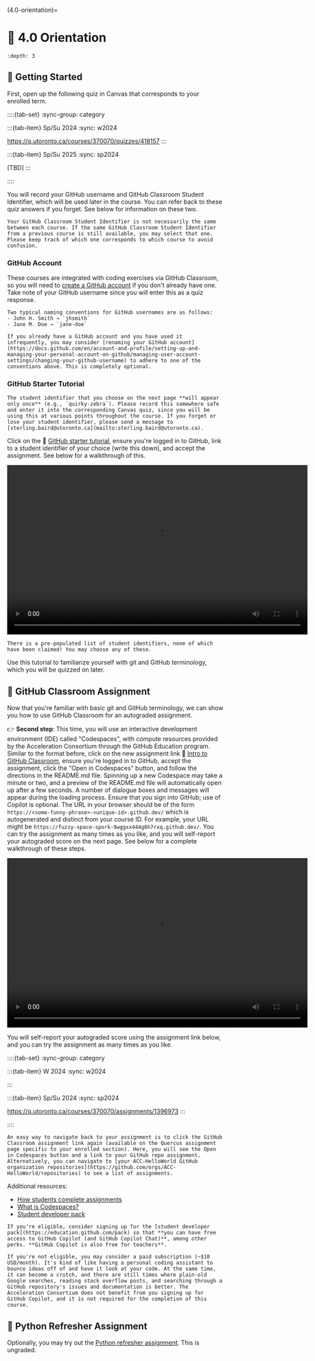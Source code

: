 (4.0-orientation)=
# 🧩 4.0 Orientation

```{contents}
:depth: 3
```

## 🔰 Getting Started

First, open up the following quiz in Canvas that corresponds to your enrolled term.

::::{tab-set}
:sync-group: category

:::{tab-item} Sp/Su 2024
:sync: w2024

https://q.utoronto.ca/courses/370070/quizzes/418157
:::

:::{tab-item} Sp/Su 2025
:sync: sp2024

[TBD]
:::

::::

You will record your GitHub username and GitHub Classroom Student Identifier, which will be used later in the course. You can refer back to these quiz answers if you forget. See below for information on these two.

```{warning}
Your GitHub Classroom Student Identifier is not necessarily the same between each course. If the same GitHub Classroom Student Identifier from a previous course is still available, you may select that one. Please keep track of which one corresponds to which course to avoid confusion.
```

### GitHub Account

These courses are integrated with coding exercises via GitHub Classroom, so you will need to [create a GitHub account](https://github.com/join) if you don't already have one. Take note of your GitHub username since you will enter this as a quiz response.

```{tip}
Two typical naming conventions for GitHub usernames are as follows:
- John H. Smith → `jhsmith`
- Jane M. Doe → `jane-doe`

If you already have a GitHub account and you have used it infrequently, you may consider [renaming your GitHub account](https://docs.github.com/en/account-and-profile/setting-up-and-managing-your-personal-account-on-github/managing-user-account-settings/changing-your-github-username) to adhere to one of the conventions above. This is completely optional.
```

### GitHub Starter Tutorial

```{warning}
The student identifier that you choose on the next page **will appear only once** (e.g., `quirky-zebra`). Please record this somewhere safe and enter it into the corresponding Canvas quiz, since you will be using this at various points throughout the course. If you forget or lose your student identifier, please send a message to [sterling.baird@utoronto.ca](mailto:sterling.baird@utoronto.ca).
```

Click on the 🔗 [GitHub starter tutorial](https://classroom.github.com/a/g78UiC5K), ensure you're logged in to GitHub, link to a student identifier of your choice (write this down), and accept the assignment. See below for a walkthrough of this.

<video width="700" height="394" controls>
  <source src="../../_static/intro-gh-classroom-walkthrough.mp4" type="video/mp4">
  Your browser does not support the video tag.
</video>

<!-- <iframe style="width: 700px; height: 394px; display: inline-block;" title="Video player for github-starter-tutorial-select-accept.mp4" data-media-type="video" src="/media_attachments_iframe/31726637?embedded=true&amp;type=video" allowfullscreen="allowfullscreen" allow="fullscreen" data-media-id="m-49uHHDJPuMSZGb2RheoEbnm8NtVvuFMV" data-mce-fragment="1"></iframe> -->

```{margin}
There is a pre-populated list of student identifiers, none of which have been claimed! You may choose any of these.
```

Use this tutorial to familiarize yourself with git and GitHub terminology, which you will be quizzed on later.

## 📄 GitHub Classroom Assignment

Now that you're familiar with basic git and GitHub terminology, we can show you how to use GitHub Classroom for an autograded assignment.

👉 **Second step**: This time, you will use an interactive development environment (IDE) called "Codespaces", with compute resources provided by the Acceleration Consortium through the GitHub Education program. Similar to the format before, click on the new assignment link 🔗 [Intro to GitHub Classroom](https://classroom.github.com/a/7Y1BKqTS), ensure you're logged in to GitHub, accept the assignment, click the "Open in Codespaces" button, and follow the directions in the README.md file. Spinning up a new Codespace may take a minute or two, and a preview of the README.md file will automatically open up after a few seconds. A number of dialogue boxes and messages will appear during the loading process. Ensure that you sign into GitHub; use of Copilot is optional. The URL in your browser should be of the form `https://<some-funny-phrase>-<unique-id>.github.dev/` which is autogenerated and distinct from your course ID. For example, your URL might be `https://fuzzy-space-spork-9wggxx444g6h7rxq.github.dev/`. You can try the assignment as many times as you like, and you will self-report your autograded score on the next page. See below for a complete walkthrough of these steps.

<video width="700" height="394" controls>
  <source src="../../_static/run-the-demo-walkthrough.mp4" type="video/mp4">
  Your browser does not support the video tag.
</video>

You will self-report your autograded score using the assignment link below, and you can try the assignment as many times as you like.

::::{tab-set}
:sync-group: category

:::{tab-item} W 2024
:sync: w2024

:::

:::{tab-item} Sp/Su 2024
:sync: sp2024

https://q.utoronto.ca/courses/370070/assignments/1396973
:::

::::

```{tip}
An easy way to navigate back to your assignment is to click the GitHub Classroom assignment link again (available on the Quercus assignment page specific to your enrolled section). Here, you will see the Open in Codespaces button and a link to your GitHub repo assignment. Alternatively, you can navigate to [your ACC-HelloWorld GitHub organization repositories](https://github.com/orgs/ACC-HelloWorld/repositories) to see a list of assignments.
```

<!-- <iframe style="width: 700px; height: 394px; display: inline-block;" title="autograding-codespaces-python-walkthrough.mp4" data-media-type="video" src="https://q.utoronto.ca/media_attachments_iframe/31726639?embedded=true&amp;type=video" allowfullscreen="allowfullscreen" allow="fullscreen" data-titletext="autograding-codespaces-python-walkthrough.mp4" data-media-id="m-4qfTw9UDxLo8XrZpxMwCLDoT16FfTikf"></iframe> -->

Additional resources:

- [How students complete assignments](https://youtu.be/ObaFRGp_Eko?si=JMxjdheVKVc3Zwr8)
- [What is Codespaces?](https://youtu.be/sYJ3CHtT6WM)
- [Student developer pack](https://education.github.com/pack)

```{tip}
If you're eligible, consider signing up for the [student developer pack](https://education.github.com/pack) so that **you can have free access to GitHub Copilot (and GitHub Copilot Chat)**, among other perks. **GitHub Copilot is also free for teachers**.

If you're not eligible, you may consider a paid subscription (~$10 USD/month). It's kind of like having a personal coding assistant to bounce ideas off of and have it look at your code. At the same time, it can become a crutch, and there are still times where plain-old Google searches, reading stack overflow posts, and searching through a GitHub repository's issues and documentation is better. The Acceleration Consortium does not benefit from you signing up for GitHub Copilot, and it is not required for the completion of this course.
```

## 📄 Python Refresher Assignment

Optionally, you may try out the [Python refresher assignment](https://classroom.github.com/a/oDMoonRK). This is ungraded.
